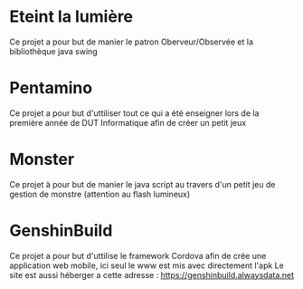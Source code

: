 <h1>Eteint la lumière</h1>

Ce projet a pour but de manier le patron Oberveur/Observée et la bibliothèque java swing


<h1>Pentamino</h1>

Ce projet a pour but d'uttiliser tout ce qui a été enseigner lors de la première année de DUT Informatique afin de créer un petit jeux 


<h1>Monster</h1>

Ce projet à pour but de manier le java script au travers d'un petit jeu de gestion de monstre (attention au flash lumineux)

<h1>GenshinBuild </h1>

Ce projet a pour but d'uttilise le framework Cordova afin de crée une application web mobile, ici seul le www est mis avec directement l'apk
Le site est aussi héberger a cette adresse : https://genshinbuild.alwaysdata.net
